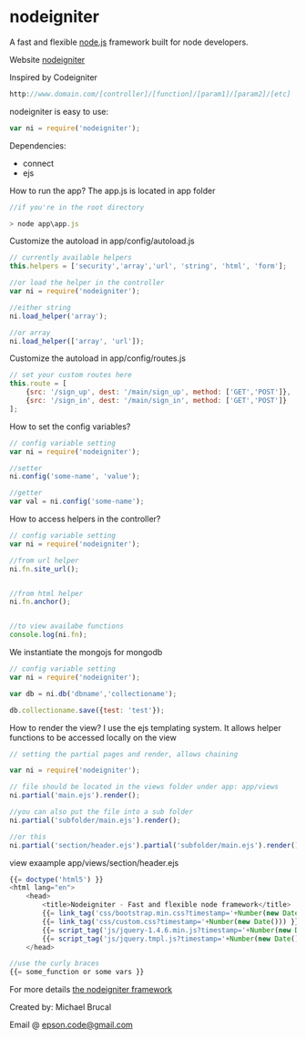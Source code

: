# nodeigniter
A fast and flexible [node.js](http://nodejs.org) framework built for node developers.

Website [nodeigniter](http://nodeigniter.co)

Inspired by Codeigniter

``` js
http://www.domain.com/[controller]/[function]/[param1]/[param2]/[etc]
```

nodeigniter is easy to use:

``` js
var ni = require('nodeigniter');
```

Dependencies:

- connect
- ejs

How to run the app? The app.js is located in app folder

``` js
//if you're in the root directory

> node app\app.js

```

Customize the autoload in app/config/autoload.js

``` js
// currently available helpers
this.helpers = ['security','array','url', 'string', 'html', 'form'];

//or load the helper in the controller
var ni = require('nodeigniter');

//either string
ni.load_helper('array');

//or array
ni.load_helper(['array', 'url']);

```

Customize the autoload in app/config/routes.js

``` js
// set your custom routes here
this.route = [
    {src: '/sign_up', dest: '/main/sign_up', method: ['GET','POST']},
    {src: '/sign_in', dest: '/main/sign_in', method: ['GET','POST']}
];
```

How to set the config variables?

``` js
// config variable setting
var ni = require('nodeigniter');

//setter
ni.config('some-name', 'value');

//getter
var val = ni.config('some-name');

```

How to access helpers in the controller?

``` js
// config variable setting
var ni = require('nodeigniter');

//from url helper
ni.fn.site_url();


//from html helper
ni.fn.anchor();


//to view availabe functions
console.log(ni.fn);

```

We instantiate the mongojs for mongodb

``` js
// config variable setting
var ni = require('nodeigniter');

var db = ni.db('dbname','collectioname');

db.collectioname.save({test: 'test'});
```

How to render the view? I use the ejs templating system. It allows helper functions to be accessed locally on the view

``` js
// setting the partial pages and render, allows chaining

var ni = require('nodeigniter');

// file should be located in the views folder under app: app/views
ni.partial('main.ejs').render();

//you can also put the file into a sub folder
ni.partial('subfolder/main.ejs').render();

//or this
ni.partial('section/header.ejs').partial('subfolder/main.ejs').render();

```

view exaample app/views/section/header.ejs

``` js
{{= doctype('html5') }}
<html lang="en">
    <head>
        <title>Nodeigniter - Fast and flexible node framework</title>
        {{= link_tag('css/bootstrap.min.css?timestamp='+Number(new Date())) }}
        {{= link_tag('css/custom.css?timestamp='+Number(new Date())) }}
        {{= script_tag('js/jquery-1.4.6.min.js?timestamp='+Number(new Date())) }}
        {{= script_tag('js/jquery.tmpl.js?timestamp='+Number(new Date())) }}
    </head>

//use the curly braces
{{= some_function or some vars }}
```

For more details [the nodeigniter framework](http://www.nodeigniter.co)

Created by: Michael Brucal

Email @ epson.code@gmail.com
